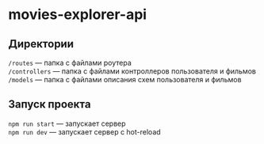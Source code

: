 # movies-explorer-api

## Директории

`/routes` — папка с файлами роутера  
`/controllers` — папка с файлами контроллеров пользователя и фильмов   
`/models` — папка с файлами описания схем пользователя и фильмов  

## Запуск проекта

`npm run start` — запускает сервер   
`npm run dev` — запускает сервер с hot-reload
